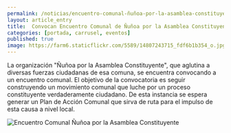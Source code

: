 ```yaml
---
permalink: /noticias/encuentro-comunal-ñuñoa-por-la-asamblea-constituyente.html
layout: article_entry
title:  Convocan Encuentro Comunal de Ñuñoa por la Asamblea Constituyente.
categories: [portada, carrusel, eventos]
published: true
image: https://farm6.staticflickr.com/5589/14807243715_fdf6b1b354_o.jpg
---
```


La organización "Ñuñoa por la Asamblea Constituyente", que aglutina a diversas fuerzas ciudadanas de esa comuna, se encuentra convocando a un encuentro comunal. 
El objetivo de la convocatoria es seguir construyendo un movimiento comunal que luche por un proceso constituyente verdaderamente ciudadano. 
De esta instancia se espera generar un Plan de Acción Comunal que sirva de ruta para el impulso de esta causa a nivel local.

<img src="https://farm6.staticflickr.com/5593/14620616648_f692d8be5b_z.jpg" title="Encuentro Comunal Ñuñoa por la Asamblea Constituyente" class="img-responsive">

